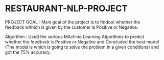 # RESTAURANT-NLP-PROJECT

  PROJECT GOAL :  Main goal of the project is to findout whether the feedback whhich is given by the customer is Positive or Negative.
  
  Algorithm : Used the various MAchine Learning Algorithms to predict whether the feedback is Positive or Negative and Concluded the best model (The model is which is going to     solve the problem in a given conditions) and got the 75% accuracy.  
